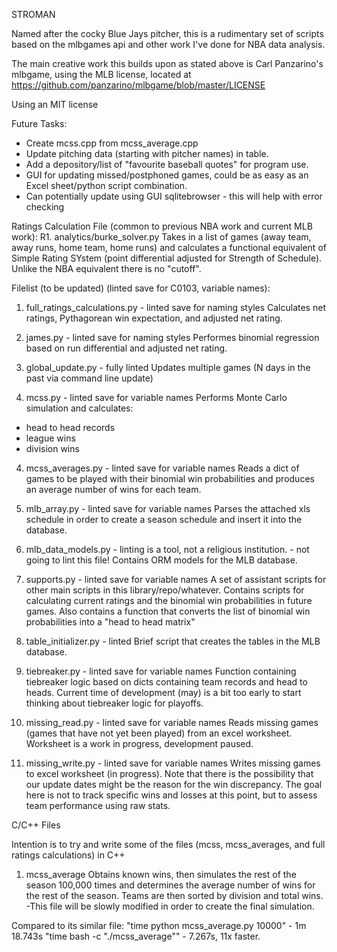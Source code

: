 STROMAN

Named after the cocky Blue Jays pitcher, this is a rudimentary set 
of scripts based on the mlbgames api and other work I've done 
for NBA data analysis. 

The main creative work this builds upon as stated above is Carl Panzarino's
mlbgame, using the MLB license, located at https://github.com/panzarino/mlbgame/blob/master/LICENSE

Using an MIT license

Future Tasks:
* Create mcss.cpp from mcss_average.cpp
* Update pitching data (starting with pitcher names) in table.
* Add a depository/list of "favourite baseball quotes" for program use.
* GUI for updating missed/postphoned games, could be as easy as an Excel sheet/python script combination.
* Can potentially update using GUI sqlitebrowser - this 
will help with error checking

Ratings Calculation File (common to previous NBA work and current MLB work):
R1. analytics/burke_solver.py
Takes in a list of games (away team, away runs, home team, home runs) and calculates a 
functional equivalent of Simple Rating SYstem (point differential adjusted for Strength of Schedule).
Unlike the NBA equivalent there is no "cutoff".

Filelist (to be updated) (linted save for C0103, variable names):
1. full_ratings_calculations.py - linted save for naming styles
Calculates net ratings, Pythagorean win 
expectation, and adjusted net rating.

2. james.py - linted save for naming styles
Performes binomial regression based on run
differential and adjusted net rating.

3. global_update.py - fully linted
Updates multiple games (N days in the past via command line update)

3. mcss.py - linted save for variable names
Performs Monte Carlo simulation and calculates:
* head to head records
* league wins
* division wins

4. mcss_averages.py - linted save for variable names
Reads a dict of games to be played with their binomial 
win probabilities and produces an average number of wins 
for each team.

5. mlb_array.py - linted save for variable names
Parses the attached xls schedule in order to create a 
season schedule and insert it into the database.

6. mlb_data_models.py - linting is a tool, not a religious institution. 
                      - not going to lint this file!
Contains ORM models for the MLB database.

7. supports.py - linted save for variable names
A set of assistant scripts for other main scripts in this 
library/repo/whatever. Contains scripts for calculating
current ratings and the binomial win probabilities in future
games. Also contains a function that converts the list of
binomial win probabilities into a "head to head matrix"

8. table_initializer.py - linted
Brief script that creates the tables in the MLB database.

9. tiebreaker.py - linted save for variable names
Function containing tiebreaker logic based 
on dicts containing team records and head to heads. Current time of development (may)
is a bit too early to start thinking about tiebreaker logic for playoffs.

10. missing_read.py - linted save for variable names
Reads missing games (games that have not yet been played) from an excel worksheet.
Worksheet is a work in progress, development paused.

11. missing_write.py - linted save for variable names
Writes missing games to excel worksheet (in progress). 
Note that there is the possibility that our update dates 
might be the reason for the win discrepancy.
The goal here is not to track specific wins and losses at this point, but to
assess team performance using raw stats.

C/C++ Files

Intention is to try and write some of the files (mcss, mcss_averages, and full
ratings calculations) in C++

1. mcss_average 
Obtains known wins, then simulates the rest of the season 100,000 times and determines the
average number of wins for the rest of the season. Teams are then sorted by division and 
total wins.
-This file will be slowly modified in order to create the final simulation. 

Compared to its similar file:
"time python mcss_average.py 10000" - 1m 18.743s
"time bash -c "./mcss_average"" - 7.267s, 11x faster.
